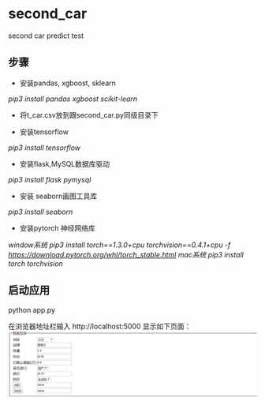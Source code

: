 # second_car
second car predict test
## 步骤
* 安装pandas, xgboost, sklearn

 _pip3 install pandas xgboost scikit-learn_
 
 * 将t_car.csv放到跟second_car.py同级目录下
 
* 安装tensorflow

_pip3 install tensorflow_

* 安装flask,MySQL数据库驱动

_pip3 install flask pymysql_

* 安装 seaborn画图工具库

_pip3 install seaborn_

* 安装pytorch 神经网络库

_window系统 pip3 install torch==1.3.0+cpu torchvision==0.4.1+cpu -f https://download.pytorch.org/whl/torch_stable.html_
_mac系统 pip3 install torch torchvision_

## 启动应用
python app.py

在浏览器地址栏输入 http://localhost:5000 显示如下页面：
![](images/index.png)
